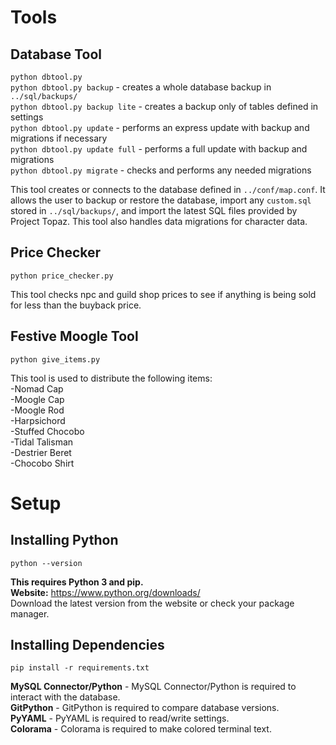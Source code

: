 Tools
========================

## Database Tool
`python dbtool.py`  
`python dbtool.py backup` - creates a whole database backup in `../sql/backups/`  
`python dbtool.py backup lite` - creates a backup only of tables defined in settings  
`python dbtool.py update` - performs an express update with backup and migrations if necessary  
`python dbtool.py update full` - performs a full update with backup and migrations  
`python dbtool.py migrate` - checks and performs any needed migrations

This tool creates or connects to the database defined in `../conf/map.conf`. It 
allows the user to backup or restore the database, import any `custom.sql` 
stored in `../sql/backups/`, and import the latest SQL files provided by Project 
Topaz. This tool also handles data migrations for character data.

## Price Checker
`python price_checker.py`

This tool checks npc and guild shop prices to see if anything is being sold for less than the buyback price.

## Festive Moogle Tool
`python give_items.py`

This tool is used to distribute the following items:  
-Nomad Cap  
-Moogle Cap  
-Moogle Rod  
-Harpsichord  
-Stuffed Chocobo  
-Tidal Talisman  
-Destrier Beret  
-Chocobo Shirt  


Setup
========================

## Installing Python
`python --version`

**This requires Python 3 and pip.**  
**Website:** https://www.python.org/downloads/  
Download the latest version from the website or check your package manager.

## Installing Dependencies
`pip install -r requirements.txt`

**MySQL Connector/Python** - MySQL Connector/Python is required to interact with the database.  
**GitPython** - GitPython is required to compare database versions.  
**PyYAML** - PyYAML is required to read/write settings.  
**Colorama** - Colorama is required to make colored terminal text.  